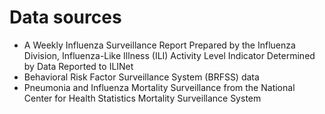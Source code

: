 # Data sources

* A Weekly Influenza Surveillance Report Prepared by the Influenza Division, Influenza-Like Illness (ILI) Activity Level Indicator Determined by Data Reported to ILINet
* Behavioral Risk Factor Surveillance System (BRFSS) data
* Pneumonia and Influenza Mortality Surveillance from the National Center for Health Statistics Mortality Surveillance System

